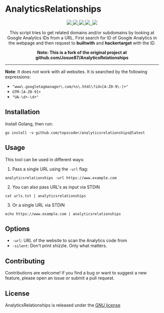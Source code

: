 # AnalyticsRelationships

<p align="center">
  <a href="https://golang.org/dl/#stable">
    <img src="https://img.shields.io/badge/go-1.16-blue.svg?style=flat-square&logo=go">
  </a>
  <a href="https://www.python.org/">
    <img src="https://img.shields.io/badge/python-3.6+-blue.svg?style=flat-square&logo=go">
  </a>
   <a href="https://www.gnu.org/licenses/gpl-3.0.en.html">
    <img src="https://img.shields.io/badge/license-GNU-green.svg?style=square&logo=gnu">
   <a href="https://twitter.com/JosueEncinar">
    <img src="https://img.shields.io/badge/author-@JosueEncinar-orange.svg?style=square&logo=twitter">&nbsp;
    <a href="https://twitter.com/topscoder">
    <img src="https://img.shields.io/badge/author-@topscoder-orange.svg?style=square&logo=twitter">
  </a>
</p>


<p align="center">
This script tries to get related domains and/or subdomains by looking at Google Analytics IDs from a URL. First search for ID of Google Analytics in the webpage and then request to <b>builtwith</b> and <b>hackertarget</b> with the ID.</p>

<p align="center">
<b>Note: This is a fork of the original project at github.com/Josue87/AnalyticsRelationships</b>
</p>

<hr/>

 **Note**: It does not work with all websites. It is searched by the following expressions:

* `"www\.googletagmanager\.com/ns\.html\?id=[A-Z0-9\-]+"`
* `GTM-[A-Z0-9]+`
* `"UA-\d+-\d+"`

## Installation

Install Golang, then run:

`go install -v github.com/topscoder/analyticsrelationships@latest`

## Usage

This tool can be used in different ways:

1. Pass a single URL using the `-url` flag:
```
analyticsrelationships -url https://www.example.com
```

2. You can also pass URL's as input via STDIN

```
cat urls.txt | analyticsrelationships
```

3. Or a single URL via STDIN

```
echo https://www.example.com | analyticsrelationships
```

## Options

- `-url`: URL of the website to scan the Analytics code from
- `-silent`: Don't print shizzle. Only what matters.

## Contributing

Contributions are welcome! If you find a bug or want to suggest a new feature, please open an issue or submit a pull request.

## License

AnalyticsRelationships is released under the [GNU license](./LICENSE)